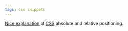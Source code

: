```yaml
---
tags: css snippets
---
```


[Nice explanation](http://www.barelyfitz.com/screencast/html-training/css/positioning/) of [CSS](/wiki/CSS) absolute and relative positioning.

